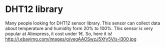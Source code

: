 # DHT12 library
Many people looking for DHT12 sensor library. This sensor can collect data about temperature and humidity form 20% to 100%. This sensor is very popular at Aliexpress, it cost under 1€. So, here it is!
http://i.ebayimg.com/images/g/vegAAOSwzJ5Xfy5V/s-l300.jpg
